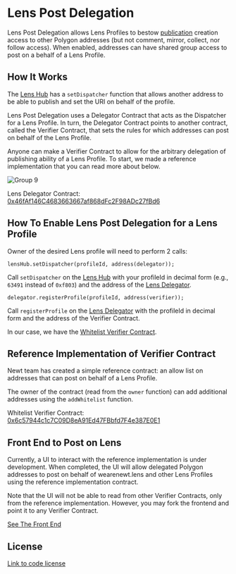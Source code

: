 # Lens Post Delegation

Lens Post Delegation allows Lens Profiles to bestow [publication](https://docs.lens.xyz/docs/publication) creation access to other Polygon addresses (but not comment, mirror, collect, nor follow access). When enabled, addresses can have shared group access to post on a behalf of a Lens Profile. 

## How It Works

The [Lens Hub](https://docs.lens.xyz/docs/lenshub) has a `setDispatcher` function that allows another address to be able to publish and set the URI on behalf of the profile.

Lens Post Delegation uses a Delegator Contract that acts as the Dispatcher for a Lens Profile. In turn, the Delegator Contract points to another contract, called the Verifier Contract, that sets the rules for which addresses can post on behalf of the Lens Profile.

Anyone can make a Verifier Contract to allow for the arbitrary delegation of publishing ability of a Lens Profile. To start, we made a reference implementation that you can read more about below.

![Group 9](https://user-images.githubusercontent.com/84038320/199519548-73bb8380-c633-4a07-9f56-e5682af02392.png)

Lens Delegator Contract: [0x46fAf146C4683663667af868dFc2F98ADc27fBd6](https://polygonscan.com/address/0x46faf146c4683663667af868dfc2f98adc27fbd6)

## How To Enable Lens Post Delegation for a Lens Profile

Owner of the desired Lens profile will need to perform 2 calls:

`lensHub.setDispatcher(profileId, address(delegator));`

Call `setDispatcher` on the [Lens Hub](https://polygonscan.com/address/0xDb46d1Dc155634FbC732f92E853b10B288AD5a1d) with your profileId in decimal form (e.g., `63491` instead of `0xf803`) and the address of the [Lens Delegator](https://polygonscan.com/address/0x46faf146c4683663667af868dfc2f98adc27fbd6).

`delegator.registerProfile(profileId, address(verifier));`

Call `registerProfile` on the [Lens Delegator](https://polygonscan.com/address/0x46faf146c4683663667af868dfc2f98adc27fbd6) with the profileId in decimal form and the address of the Verifier Contract.

In our case, we have the [Whitelist Verifier Contract](https://polygonscan.com/address/0x6c57944c1c7C09D8eA91Ed47FBbfd7F4e387E0E1).

## Reference Implementation of Verifier Contract

Newt team has created a simple reference contract: an allow list on addresses that can post on behalf of a Lens Profile.

The owner of the contract (read from the `owner` function) can add additional addresses using the `addWhitelist` function.

Whitelist Verifier Contract: [0x6c57944c1c7C09D8eA91Ed47FBbfd7F4e387E0E1](https://polygonscan.com/address/0x6c57944c1c7C09D8eA91Ed47FBbfd7F4e387E0E1)

## Front End to Post on Lens

Currently, a UI to interact with the reference implementation is under development. When completed, the UI will allow delegated Polygon addresses to post on behalf of wearenewt.lens and other Lens Profiles using the reference implementation contract.

Note that the UI will not be able to read from other Verifier Contracts, only from the reference implementation. However, you may fork the frontend and point it to any Verifier Contract.

[See The Front End](https://lenspostdelegation.vercel.app/)

## License

[Link to code license](LICENSE.md)
